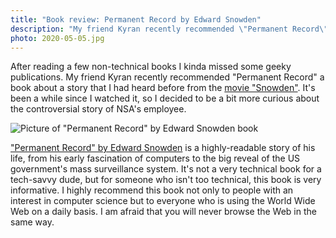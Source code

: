 ```yaml
---
title: "Book review: Permanent Record by Edward Snowden"
description: "My friend Kyran recently recommended \"Permanent Record\" a book about a story that I had heard before from the movie \"Snowden\". It's been a while since I watched it, so I decided to be a bit more curious about the controversial story of NSA's employee."
photo: 2020-05-05.jpg
---
```


After reading a few non-technical books I kinda missed some geeky publications. My friend Kyran recently recommended "Permanent Record" a book about a story that I had heard before from the [movie "Snowden"](https://www.imdb.com/title/tt3774114/). It's been a while since I watched it, so I decided to be a bit more curious about the controversial story of NSA's employee.

![Picture of "Permanent Record" by Edward Snowden book](/photos/2020-05-05-1.jpg)

["Permanent Record" by Edward Snowden](https://www.goodreads.com/book/show/46223297-permanent-record) is a highly-readable story of his life, from his early fascination of computers to the big reveal of the US government's mass surveillance system. It's not a very technical book for a tech-savvy dude, but for someone who isn't too technical, this book is very informative. I highly recommend this book not only to people with an interest in computer science but to everyone who is using the World Wide Web on a daily basis. I am afraid that you will never browse the Web in the same way.
